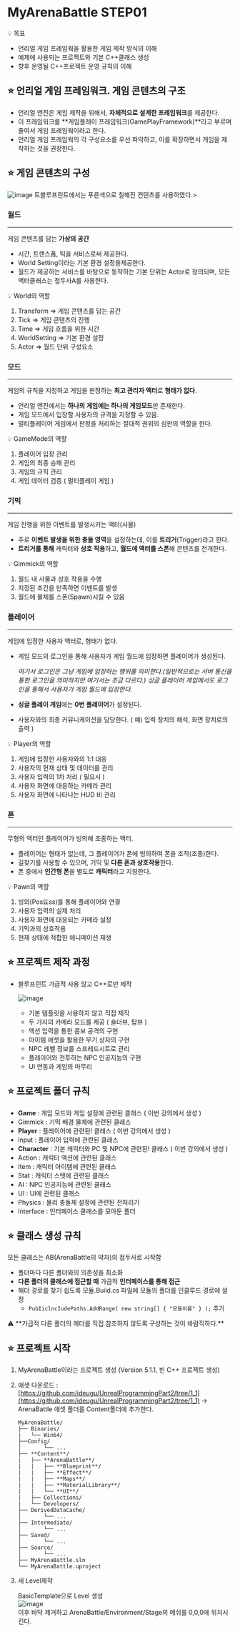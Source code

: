# MyArenaBattle STEP01
  
<aside>
💡 목표

- 언리얼 게임 프레임웍을 활용한 게임 제작 방식의 이해
- 예제에 사용되는 프로젝트와 기본 C++클래스 생성
- 향후 운영될 C++프로젝트 운영 규칙의 이해
</aside>

## ⭐ 언리얼 게임 프레임워크. 게임 콘텐츠의 구조

- 언리얼 엔진은 게임 제작을 위해서, **자체적으로 설계한 프레임워크**를 제공한다.
- 이 프레임워크를 **게임플레이 프레임워크(GamePlayFramework)**라고 부르며 줄여서 게임 프레임웍이라고 한다.
- 언리얼 게임 프레임웍의 각 구성요소를 우선 파악하고, 이를 확장하면서 게임을 제작하는 것을 권장한다.

## ⭐ 게임 콘텐츠의 구성
![image](https://user-images.githubusercontent.com/60467872/232666013-cb03a5ab-ed41-4ebe-8f16-819a0ef0efc1.png)
트블루프린트에서는 푸른색으로 칠해진 컨텐츠를 사용하였다.>

### **월드**

---

게임 콘텐츠를 담는 **가상의 공간**

- 시간, 트랜스폼, 틱을 서비스로써 제공한다.
- World Setting이라는 기본 환경 설정을제공한다.
- 월드가 제공하는 서비스를 바탕으로 동작하는 기본 단위는 Actor로 정의되며, 모든 액터클래스는 접두사A를 사용한다.

<aside>
💡 World의 역할

1. Transform ⇒ 게임 콘텐츠를 담는 공간
2. Tick ⇒ 게임 콘텐츠의 진행
3. Time ⇒ 게임 흐름을 위한 시간
4. WorldSetting ⇒ 기본 환경 설정
5. Actor ⇒ 월드 단위 구성요소
</aside>

### **모드**

---

게임의 규칙을 지정하고 게임을 판정하는 **최고 관리자 액터**로 **형태가 없다**.

- 언리얼 엔진에서는 **하나의 게임에는 하나의 게임모드**만 존재한다.
- 게임 모드에서 입장할 사용자의 규격을 지정할 수 있음.
- 멀티플레이어 게임에서 판정을 처리하는 절대적 권위의 심판의 역할을 한다.

<aside>
💡 GameMode의 역할

1. 플레이어 입장 관리
2. 게임의 최종 승패 관리
3. 게임의 규칙 관리
4. 게임 데이터 검증 ( 멀티플레이 게임 )
</aside>

### 기믹

---

게임 진행을 위한 이벤트를 발생시키는 액터(사물)

- 주로 **이벤트 발생을 위한 충돌 영역**을 설정하는데, 이를 **트리거**(Trigger)라고 한다.
- **트리거를 통해** 캐릭터와 **상호 작용**하고, **월드에 액터를 스폰**해 콘텐츠를 전개한다.

<aside>
💡 Gimmick의 역할

1. 월드 내 사물과 상호 작용을 수행
2. 지정된 조건을 만족하면 이벤트를 발생
3. 월드에 물체를 스폰(Spawn)시킬 수 있음
</aside>

### 플레이어

---

게임에 입장한 사용자 액터로, 형태가 없다.

- 게임 모드의 로그인을 통해 사용자가 게임 월드에 입장하면 플레이어가 생성된다.
    
     *여기서 로그인은 그냥 게임에 입장하는 행위를 의미한다.(일반적으로는 서버 통신을 통한 로그인을 의미하지만 여기서는 조금 다르다.) 싱글 플레이어 게임에서도 로그인을 통해서 사용자가 게임 월드에 입장한다.*
    
- **싱글 플레이 게임**에는 **0번 플레이어**가 설정된다.
- 사용자와의 최종 커뮤니케이션을 담당한다. ( 예) 입력 장치의 해석, 화면 장치로의 출력 )

<aside>
💡 Player의 역할

1. 게임에 입장한 사용자와의 1:1 대응
2. 사용자의 현재 상태 및 데이터를 관리
3. 사용자 입력의 1차 처리 ( 필요시 )
4. 사용자 화면에 대응하는 카메라 관리
5. 사용자 화면에 나타나는 HUD 비 관리
</aside>

### 폰

---

무형의 액터인 플레이어가 빙의해 조종하는 액터.

- 플레이어는 형태가 없는데, 그 플레이어가 폰에 빙의하여 폰을 조작(조종)한다.
- 길찾기를 사용할 수 있으며, 기믹 및 **다른 폰과 상호작용**한다.
- 폰 중에서 **인간형 폰**을 별도로 **캐릭터**라고 지칭한다.

<aside>
💡 Pawn의 역할

1. 빙의(Pos뚀ss)를 통해 플레이어와 연결
2. 사용자 입력의 실제 처리
3. 사용자 화면에 대응되는 카메라 설정
4. 기믹과의 상호작용
5. 현재 상태에 적합한 애니메이션 재생
</aside>

## ⭐ 프로젝트 제작 과정

- 블루프린트 가급적 사용 않고 C++로만 제작
    
   ![image](https://user-images.githubusercontent.com/60467872/232666314-e31f78f0-4cff-4472-b542-f995238dc00b.png)

    
    - 기본 템플릿을 사용하지 않고 직접 제작
    - 두 가지의 카메라 모드를 제공 ( 숄더뷰, 탑뷰 )
    - 액션 입력을 통한 콤보 공격의 구현
    - 아이템 애셋을 활용한 무기 상자의 구현
    - NPC 레벨 정보를 스프레드시트로 관리
    - 플레이어와 전투하는 NPC 인공지능의 구현
    - UI 연동과 게임의 마무리

## ⭐ 프로젝트 폴더 규칙

- **Game** : 게임 모드와 게임 설정에 관련된 클래스 ( 이번 강의에서 생성 )
- Gimmick : 기믹 배경 물체에 관련된 클래스
- **Player** : 플레이어에 관련된! 클래스 ( 이번 강의에서 생성 )
- lnput : 플레이어 입력에 관련된 클래스
- **Character** : 기본 캐릭터와 PC 및 NPC에 관련된! 클래스 ( 이번 강의에서 생성 )
- Action : 캐릭터 액션에 관련된 클래스
- ltem : 캐릭터 아이템에 관련된 클래스
- Stat : 캐릭터 스탯에 관련된 클래스
- AI : NPC 인공지능에 관련된 클래스
- UI : UI에 관련된 클래스
- Physics : 물리 충돌체 설정에 관련된 전처리기
- lnterface : 인터페이스 클래스를 모아둔 폴더

## ⭐ 클래스 생성 규칙

모든 클래스는 AB(ArenaBattle의 약자)의 접두사로 시작함

- 폴더마다 다른 폴더와의 의존성을 최소화
- **다른 폴더의 클래스에 접근할 때** 가급적 **인터페이스를 통해 접근**
- 해더 경로를 찾기 쉽도록 모듈.Build.cs 파일에 모듈의 폴더를 인클루드 경로에 설정
    - `PubIiclncIudePaths.AddRange( new string[] { "모듈이름" } );` 추가

<aside>
⚠️ **가급적 다른 폴더의 헤더를 직접 참조하지 않도록 구성하는 것이 바람직하다.**

</aside>

## ⭐ 프로젝트 시작

1. MyArenaBattle이라는 프로젝트 생성 (Version 5.1.1, 빈 C++ 프로젝트 생성)
2. 애샛 다운로드 : [https://github.com/ideugu/UnrealProgrammingPart2/tree/1_1](https://github.com/ideugu/UnrealProgrammingPart2/tree/1_1) → ArenaBattle 애셋 폴더를 Content폴더에 추가한다.
    
    ```
    MyArenaBattle/
    ├── Binaries/
    |   └── Win64/
    ├──Config/
    │		└── ...
    ├── **Content**/
    |   ├── **ArenaBattle**/
    |   |   ├── **Blueprint**/
    |   |   ├── **Effect**/
    |   |   ├── **Maps**/
    |   |   ├── **MaterialLibrary**/
    |   |   └── **UI**/
    |   ├── Collections/
    |   └── Developers/
    ├── DerivedDataCache/
    │		└── ...
    ├── Intermediate/
    │		└── ...
    ├── Saved/
    │		└── ...
    ├── Source/
    │		└── ...
    ├── MyArenaBattle.sln
    └── MyArenaBattle.uproject
    ```
    
3. 새 Level제작
    
    BasicTemplate으로 Level 생성  
    ![image](https://user-images.githubusercontent.com/60467872/232666189-27e829b5-e412-4389-93dd-6f02b6361f3d.png)  
    이후 바닥 제거하고 ArenaBattle/Environment/Stage의 메쉬를 0,0,0에 위치시킨다.  
